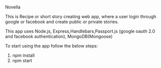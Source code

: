 Novella

This is Recipe or short story creating web app, where a user login through google or facebook and create public or private stories.

This app uses Node.js, Express,Handlebars,Passport.js (google oauth 2.0 and facebook authentication), MongoDB(Mongoose)

To start using the app follow the below steps:

1. npm install
2. npm start
